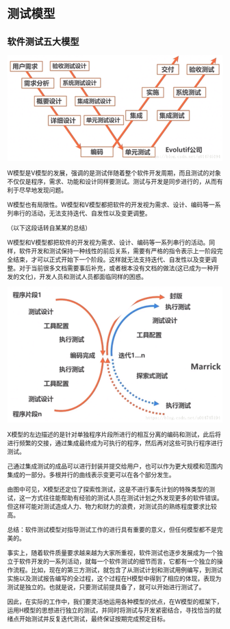 # 测试模型

## 软件测试五大模型

![](../../.gitbook/assets/test-w.png)

W模型是V模型的发展，强调的是测试伴随着整个软件开发周期，而且测试的对象不仅仅是程序，需求、功能和设计同样要测试。测试与开发是同步进行的，从而有利于尽早地发现问题。

W模型也有局限性。W模型和V模型都把软件的开发视为需求、设计、编码等一系列串行的活动，无法支持迭代、自发性以及变更调整。

（以下这段话转自某某的总结）

W模型和V模型都把软件的开发视为需求、设计、编码等一系列串行的活动。同样，软件开发和测试保持一种线性的前后关系，需要有严格的指令表示上一阶段完全结束，才可以正式开始下一个阶段。这样就无法支持迭代、自发性以及变更调整。对于当前很多文档需要事后补充，或者根本没有文档的做法\(这已成为一种开发的文化\)，开发人员和测试人员都面临同样的困惑。

![](../../.gitbook/assets/text-x.png)

X模型的左边描述的是针对单独程序片段所进行的相互分离的编码和测试，此后将进行频繁的交接，通过集成最终成为可执行的程序，然后再对这些可执行程序进行测试。

己通过集成测试的成品可以进行封装并提交给用户，也可以作为更大规模和范围内集成的一部分。多根并行的曲线表示变更可以在各个部分发生。

由图中可见，X模型还定位了探索性测试，这是不进行事先计划的特殊类型的测试，这一方式往往能帮助有经验的测试人员在测试计划之外发现更多的软件错误。但这样可能对测试造成人力、物力和财力的浪费，对测试员的熟练程度要求比较高。

总结：软件测试模型对指导测试工作的进行具有重要的意义，但任何模型都不是完美的。

事实上，随着软件质量要求越来越为大家所重视，软件测试也逐步发展成为一个独立于软件开发的一系列活动，就每一个软件测试的细节而言，它都有一个独立的操作流程。比如，现在的第三方测试，就包含了从测试计划和测试用例编写，到测试实施以及测试报告编写的全过程，这个过程在H模型中得到了相应的体现，表现为测试是独立的。也就是说，只要测试前提具备了，就可以开始进行测试了。

因此，在实际的工作中，我们要灵活地运用各种模型的优点，在W模型的框架下，运用H模型的思想进行独立的测试，并同时将测试与开发紧密结合，寻找恰当的就绪点开始测试并反复迭代测试，最终保证按期完成预定目标。



